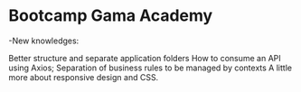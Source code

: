 # Bootcamp Gama Academy

-New knowledges:

Better structure and separate application folders
How to consume an API using Axios;
Separation of business rules to be managed by contexts
A little more about responsive design and CSS.
